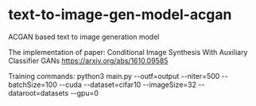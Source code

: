 # text-to-image-gen-model-acgan
ACGAN based text to image generation model

The implementation of paper:
Conditional Image Synthesis With Auxiliary Classifier GANs
https://arxiv.org/abs/1610.09585

Training commands:
python3 main.py --outf=output --niter=500 --batchSize=100 --cuda --dataset=cifar10 --imageSize=32 --dataroot=datasets --gpu=0
